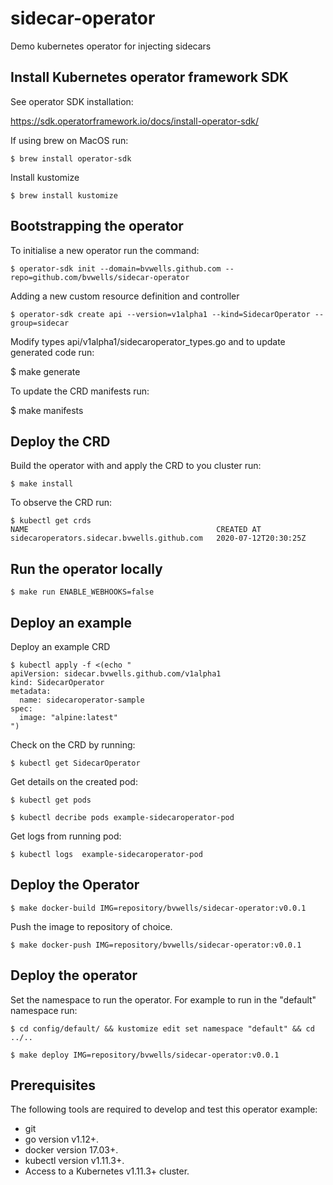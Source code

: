 # sidecar-operator
Demo kubernetes operator for injecting sidecars

## Install Kubernetes operator framework SDK

See operator SDK installation:

https://sdk.operatorframework.io/docs/install-operator-sdk/

If using brew on MacOS run:

```
$ brew install operator-sdk
```

Install kustomize
```
$ brew install kustomize
```

## Bootstrapping the operator

To initialise a new operator run the command:

```
$ operator-sdk init --domain=bvwells.github.com --repo=github.com/bvwells/sidecar-operator
```

Adding a new custom resource definition and controller

```
$ operator-sdk create api --version=v1alpha1 --kind=SidecarOperator --group=sidecar 
```

Modify types api/v1alpha1/sidecaroperator_types.go and to update generated code run:

$ make generate

To update the CRD manifests run:

$ make manifests

## Deploy the CRD

Build the operator with and apply the CRD to you cluster run:

```
$ make install
```

To observe the CRD run:

```
$ kubectl get crds
NAME                                          CREATED AT
sidecaroperators.sidecar.bvwells.github.com   2020-07-12T20:30:25Z
```

## Run the operator locally

```
$ make run ENABLE_WEBHOOKS=false
```

## Deploy an example

Deploy an example CRD
```
$ kubectl apply -f <(echo "
apiVersion: sidecar.bvwells.github.com/v1alpha1
kind: SidecarOperator
metadata:
  name: sidecaroperator-sample
spec:
  image: "alpine:latest"
")
```

Check on the CRD by running:
```
$ kubectl get SidecarOperator
```

Get details on the created pod:
```
$ kubectl get pods
```

```
$ kubectl decribe pods example-sidecaroperator-pod
```

Get logs from running pod:
```
$ kubectl logs  example-sidecaroperator-pod 
```

## Deploy the Operator

```
$ make docker-build IMG=repository/bvwells/sidecar-operator:v0.0.1
```

Push the image to repository of choice.

```
$ make docker-push IMG=repository/bvwells/sidecar-operator:v0.0.1
```

## Deploy the operator

Set the namespace to run the operator. For example to run in the "default"
namespace run:

```
$ cd config/default/ && kustomize edit set namespace "default" && cd ../..
```

```
$ make deploy IMG=repository/bvwells/sidecar-operator:v0.0.1
```

## Prerequisites

The following tools are required to develop and test this operator example:
- git
- go version v1.12+.
- docker version 17.03+.
- kubectl version v1.11.3+.
- Access to a Kubernetes v1.11.3+ cluster.
